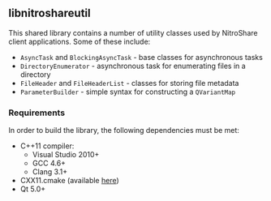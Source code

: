 ## libnitroshareutil

This shared library contains a number of utility classes used by NitroShare client applications. Some of these include:

 - `AsyncTask` and `BlockingAsyncTask` - base classes for asynchronous tasks
 - `DirectoryEnumerator` - asynchronous task for enumerating files in a directory
 - `FileHeader` and `FileHeaderList` - classes for storing file metadata
 - `ParameterBuilder` - simple syntax for constructing a `QVariantMap`

### Requirements

In order to build the library, the following dependencies must be met:

 - C++11 compiler:
   - Visual Studio 2010+
   - GCC 4.6+
   - Clang 3.1+
 - CXX11.cmake (available [here](https://github.com/NitroShare/CXX11-CMake-Macros))
 - Qt 5.0+

